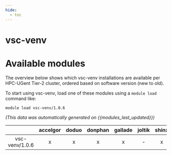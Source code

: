 ```yaml
---
hide:
  - toc
---
```


vsc-venv
========

# Available modules


The overview below shows which vsc-venv installations are available per HPC-UGent Tier-2 cluster, ordered based on software version (new to old).

To start using vsc-venv, load one of these modules using a `module load` command like:

```shell
module load vsc-venv/1.0.6
```

*(This data was automatically generated on {{modules_last_updated}})*  

| |accelgor|doduo|donphan|gallade|joltik|shinx|skitty|
| :---: | :---: | :---: | :---: | :---: | :---: | :---: | :---: |
|vsc-venv/1.0.6|x|x|x|x|-|x|x|
